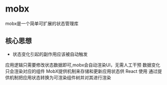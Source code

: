 # mobx

mobx是一个简单可扩展的状态管理库

## 核心思想
- 状态变化引起的副作用应该被自动触发

应用逻辑只需要修改状态数据即可,mobx会自动渲染UI，无需人工干预
数据变化只会渲染对应的组件
MobX提供机制来存储和更新应用状态供 React 使用
通过提供机制把应用状态转换为可渲染组件树并对其进行渲染
